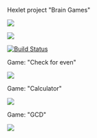 Hexlet project "Brain Games"

<a href="https://codeclimate.com/github/Abrekov/project-lvl1-s462/maintainability"><img src="https://api.codeclimate.com/v1/badges/7e979d45960555010423/maintainability" /></a>

<a href="https://codeclimate.com/github/Abrekov/project-lvl1-s462/test_coverage"><img src="https://api.codeclimate.com/v1/badges/7e979d45960555010423/test_coverage" /></a>

[![Build Status](https://travis-ci.org/Abrekov/project-lvl1-s462.svg?branch=master)](https://travis-ci.org/Abrekov/project-lvl1-s462)

Game: "Check for even"

<a href="https://asciinema.org/a/qaGyxjPFb7oSTdJ37T9pVBLDF" target="_blank"><img src="https://asciinema.org/a/qaGyxjPFb7oSTdJ37T9pVBLDF.svg" /></a>

Game: "Calculator"

<a href="https://asciinema.org/a/LQ7ScOD19VfY7PpEwf07hu7FF" target="_blank"><img src="https://asciinema.org/a/LQ7ScOD19VfY7PpEwf07hu7FF.svg" /></a>

Game: "GCD"

<a href="https://asciinema.org/a/rua7nrMQ2pkLuXHDdYvv8pYXI" target="_blank"><img src="https://asciinema.org/a/rua7nrMQ2pkLuXHDdYvv8pYXI.svg" /></a>